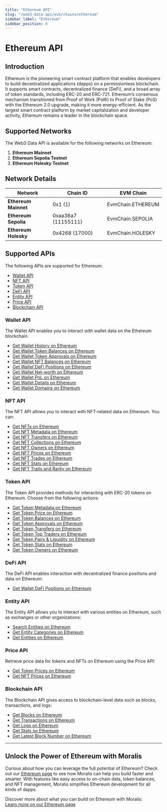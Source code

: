 ```yaml
---
title: "Ethereum API"
slug: "/web3-data-api/evm/chains/ethereum"
sidebar_label: "Ethereum"
sidebar_position: 0
---
```


# Ethereum API

## Introduction

Ethereum is the pioneering smart contract platform that enables developers to build decentralized applications (dapps) on a permissionless blockchain. It supports smart contracts, decentralized finance (DeFi), and a broad array of token standards, including ERC-20 and ERC-721. Ethereum’s consensus mechanism transitioned from Proof of Work (PoW) to Proof of Stake (PoS) with the Ethereum 2.0 upgrade, making it more energy-efficient. As the largest smart contract platform by market capitalization and developer activity, Ethereum remains a leader in the blockchain space.

## Supported Networks

The Web3 Data API is available for the following networks on Ethereum:

1. **Ethereum Mainnet**
2. **Ethereum Sepolia Testnet**
3. **Ethereum Holesky Testnet**

## Network Details

| Network              | Chain ID            | EVM Chain         |
| -------------------- | ------------------- | ----------------- |
| **Ethereum Mainnet** | 0x1 (1)             | EvmChain.ETHEREUM |
| **Ethereum Sepolia** | 0xaa36a7 (11155111) | EvmChain.SEPOLIA  |
| **Ethereum Holesky** | 0x4268 (17000)      | EvmChain.HOLESKY  |

## Supported APIs

The following APIs are supported for Ethereum:

- [Wallet API](/web3-data-api/evm/reference#wallet-api)
- [NFT API](/web3-data-api/evm/reference#nft-api)
- [Token API](/web3-data-api/evm/reference#token-api)
- [DeFi API](/web3-data-api/evm/reference#defi-api)
- [Entity API](/web3-data-api/evm/reference#entity-api)
- [Price API](/web3-data-api/evm/reference#price-api)
- [Blockchain API](/web3-data-api/evm/reference#blockchain-api)

### Wallet API

The Wallet API enables you to interact with wallet data on the Ethereum blockchain.

- [Get Wallet History on Ethereum](/web3-data-api/evm/reference#get-wallet-history)
- [Get Wallet Token Balances on Ethereum](/web3-data-api/evm/reference#get-wallet-token-balances)
- [Get Wallet Token Approvals on Ethereum](/web3-data-api/evm/reference#get-wallet-token-approvals)
- [Get Wallet NFT Balances on Ethereum](/web3-data-api/evm/reference#get-wallet-nfts)
- [Get Wallet DeFi Positions on Ethereum](/web3-data-api/evm/reference#get-wallet-defi-positions)
- [Get Wallet Net-worth on Ethereum](/web3-data-api/evm/reference#get-wallet-net-worth)
- [Get Wallet PnL on Ethereum](/web3-data-api/evm/reference#get-wallet-pnl)
- [Get Wallet Details on Ethereum](/web3-data-api/evm/reference#get-wallet-details)
- [Get Wallet Domains on Ethereum](/web3-data-api/evm/reference#get-wallet-domains)

### NFT API

The NFT API allows you to interact with NFT-related data on Ethereum. You can:

- [Get NFTs on Ethereum](/web3-data-api/evm/reference#get-nfts)
- [Get NFT Metadata on Ethereum](/web3-data-api/evm/reference#get-nft-metadata)
- [Get NFT Transfers on Ethereum](/web3-data-api/evm/reference#get-nft-transfers)
- [Get NFT Collections on Ethereum](/web3-data-api/evm/reference#get-nft-collections)
- [Get NFT Owners on Ethereum](/web3-data-api/evm/reference#get-nft-owners)
- [Get NFT Prices on Ethereum](/web3-data-api/evm/reference#get-nft-prices)
- [Get NFT Trades on Ethereum](/web3-data-api/evm/reference#get-nft-trades)
- [Get NFT Stats on Ethereum](/web3-data-api/evm/reference#get-nft-stats)
- [Get NFT Traits and Rarity on Ethereum](/web3-data-api/evm/reference#get-nft-traits-and-rarity)

### Token API

The Token API provides methods for interacting with ERC-20 tokens on Ethereum. Choose from the following actions:

- [Get Token Metadata on Ethereum](/web3-data-api/evm/reference#get-token-metadata)
- [Get Token Price on Ethereum](/web3-data-api/evm/reference#get-token-price)
- [Get Token Balances on Ethereum](/web3-data-api/evm/reference#get-token-balances)
- [Get Token Approvals on Ethereum](/web3-data-api/evm/reference#get-token-approvals)
- [Get Token Transfers on Ethereum](/web3-data-api/evm/reference#get-token-transfers)
- [Get Token Top Traders on Ethereum](/web3-data-api/evm/reference#get-token-top-traders)
- [Get Token Pairs & Liquidity on Ethereum](/web3-data-api/evm/reference#get-token-pairs--liquidity)
- [Get Token Stats on Ethereum](/web3-data-api/evm/reference#get-token-stats)
- [Get Token Owners on Ethereum](/web3-data-api/evm/reference#get-token-owners)

### DeFi API

The DeFi API enables interaction with decentralized finance positions and data on Ethereum:

- [Get Wallet DeFi Positions on Ethereum](/web3-data-api/evm/reference#get-wallet-defi-positions)

### Entity API

The Entity API allows you to interact with various entities on Ethereum, such as exchanges or other organizations:

- [Search Entities on Ethereum](/web3-data-api/evm/reference#search-entities)
- [Get Entity Categories on Ethereum](/web3-data-api/evm/reference#get-entity-categories)
- [Get Entities on Ethereum](/web3-data-api/evm/reference#get-entities)

### Price API

Retrieve price data for tokens and NFTs on Ethereum using the Price API:

- [Get Token Prices on Ethereum](/web3-data-api/evm/reference#get-token-prices)
- [Get NFT Prices on Ethereum](/web3-data-api/evm/reference#get-nft-prices)

### Blockchain API

The Blockchain API gives access to blockchain-level data such as blocks, transactions, and logs:

- [Get Blocks on Ethereum](/web3-data-api/evm/reference#get-blocks)
- [Get Transactions on Ethereum](/web3-data-api/evm/reference#get-transactions)
- [Get Logs on Ethereum](/web3-data-api/evm/reference#get-logs)
- [Get Stats on Ethereum](/web3-data-api/evm/reference#get-stats)
- [Get Latest Block Number on Ethereum](/web3-data-api/evm/reference#get-latest-block-number)

---

## Unlock the Power of Ethereum with Moralis

Curious about how you can leverage the full potential of Ethereum? Check out our [Ethereum page](https://developers.moralis.com/chains/ethereum/) to see how Moralis can help you build faster and smarter. With features like easy access to on-chain data, token balances, and NFT management, Moralis simplifies Ethereum development for all kinds of dapps.

Discover more about what you can build on Ethereum with Moralis:  
[Learn more on our Ethereum page](https://developers.moralis.com/chains/ethereum/)

